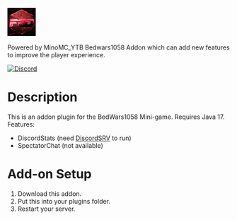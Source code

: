 ![Logo](./.github/assets/plugin-icon.png)

Powered by MinoMC_YTB
Bedwars1058 Addon which can add new features to improve the player experience.

[![Discord](https://discordapp.com/api/guilds/978181790118330398/widget.png?style=shield)](https://discord.gg/DVpDADmrgq)

# Description
This is an addon plugin for the BedWars1058 Mini-game. Requires Java 17.
Features:
- DiscordStats (need [DiscordSRV](https://www.spigotmc.org/resources/discordsrv.18494/) to run)
- SpectatorChat (not available)

# Add-on Setup
1. Download this addon.
2. Put this into your plugins folder.
3. Restart your server.
